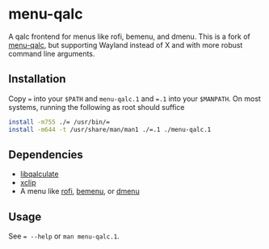 # menu-qalc
A qalc frontend for menus like rofi, bemenu, and dmenu. This is a fork of
[menu-qalc](https://github.com/barbuk/menu-qalc), but supporting Wayland instead
of X and with more robust command line arguments.

## Installation
Copy `=` into your `$PATH` and `menu-qalc.1` and `=.1` into your `$MANPATH`. On
most systems, running the following as root should suffice
```bash
install -m755 ./= /usr/bin/=
install -m644 -t /usr/share/man/man1 ./=.1 ./menu-qalc.1
```

## Dependencies
- [libqalculate](https://github.com/Qalculate/libqalculate)
- [xclip](https://github.com/bugaevc/wl-clipboard)
- A menu like [rofi](https://github.com/davatorium/rofi),
  [bemenu](https://github.com/Cloudef/bemenu),
  or [dmenu](https://tools.suckless.org/dmenu/)

## Usage
See `= --help` or `man menu-qalc.1`.
